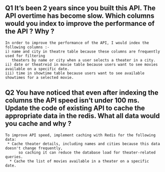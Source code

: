  ## Q1 It’s been 2 years since you built this API. The API overtime has become slow. Which columns would you index to improve the performance of the API ? Why ?

```
In order to improve the performance of the API, I would index the following columns :-
i) name and city in theatre table because these columns are frequently used for filtering
   theaters by name or city when a user selects a theater in a city.
ii) date or theatreid in movie table because users want to see movies available on a specific date.
iii) time in showtime table because users want to see available showtimes for a selected movie.
```
## Q2 You have noticed that even after indexing the columns the API speed isn’t under 100 ms. Update the code of existing API to cache the appropriate data in the redis. What all data would you cache and why ?
```
To improve API speed, implement caching with Redis for the following data:
 * Cache theater details, including names and cities because this data doesn't change frequently,
      so caching it can reduce the database load for theater-related queries.
  * Cache the list of movies available in a theater on a specific date.  
```
